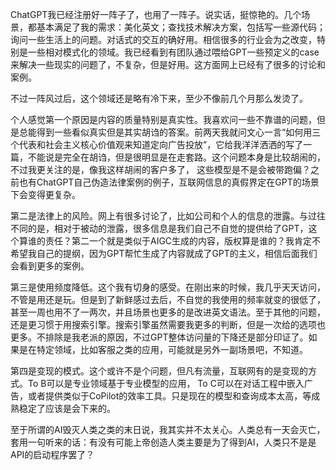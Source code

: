 ChatGPT我已经注册好一阵子了，也用了一阵子。说实话，挺惊艳的。几个场景，都基本满足了我的需求：美化英文；查找技术解决方案，包括写一些源代码；询问一些生活上的问题。对话式的交互的确好用。相信很多的行业会为之改变，特别是一些相对模式化的领域。我已经看到有团队通过喂给GPT一些预定义的case来解决一些现实的问题了，不复杂，但是好用。这方面网上已经有了很多的讨论和案例。

不过一阵风过后，这个领域还是略有冷下来，至少不像前几个月那么发烫了。

个人感觉第一个原因是内容的质量特别是真实性。我喜欢问一些不靠谱的问题，但是总能得到一些看似真实但是其实胡诌的答案。前两天我就问文心一言“如何用三个代表和社会主义核心价值观来知道定向广告投放”，它给我洋洋洒洒的写了一篇，不能说是完全在胡诌，但是很明显是在走套路。这个问题本身是比较胡闹的，不过我更关注的是，像我这样胡闹的客户多了， 这些模型是不是会被带跑偏？之前也有ChatGPT自己伪造法律案例的例子，互联网信息的真假界定在GPT的场景下会变得更复杂。

第二是法律上的风险。网上有很多讨论了，比如公司和个人的信息的泄露。与过往不同的是，相对于被动的泄露，很多信息是我们自己不自觉的提供给了GPT，这个算谁的责任？第二一个就是类似于AIGC生成的内容，版权算是谁的？我肯定不希望我自己的提纲，因为GPT帮忙生成了内容就成了GPT的主义，相信后面我们会看到更多的案例。

第三是使用频度降低。这个我有切身的感受。在刚出来的时候，我几乎天天访问，不管是用还是玩。但是到了新鲜感过去后，不自觉的我使用的频率就变的很低了，甚至一周也用不了一两次，并且场景也更多的是改进英文语法。至于其他的问题，还是更习惯于用搜索引擎。搜索引擎虽然需要我更多的判断，但是一次给的选项也更多。不排除是我老派的原因，不过GPT整体访问量的下降还是部分印证了。如果是在特定领域，比如客服之类的应用，可能就是另外一副场景吧，不知道。

第四是变现的模式。这个或许不是个问题，但凡有流量，互联网有的是变现的方式。To B可以是专业领域基于专业模型的应用， To C可以在对话工程中嵌入广告，或者提供类似于CoPilot的效率工具。只是现在的模型和查询成本太高，等成熟稳定了应该是会下来的。

至于所谓的AI毁灭人类之类的末日说，我其实并不太关心。人类总有一天会灭亡，套用一句听来的话：有没有可能上帝创造人类主要是为了得到AI，人类只不是是API的启动程序罢了？


